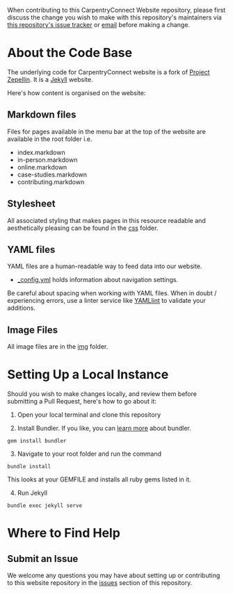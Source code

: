 

When contributing to this CarpentryConnect Website repository, please first discuss the change you wish to make with this repository's maintainers via [this repository's issue tracker](/issues) or [email](community@carpentries.org) before making a change.

# About the Code Base

The underlying code for CarpentryConnect website is a fork of [Project Zepellin](https://github.com/gdg-x/zeppelin). It is a [Jekyll](https://jekyllrb.com) website. 

Here's how content is organised on the website:

## Markdown files

Files for pages available in the menu bar at the top of the website are available in the root folder i.e.

- index.markdown
- in-person.markdown
- online.markdown
- case-studies.markdown
- contributing.markdown


## Stylesheet
All associated styling that makes pages in this resource readable and aesthetically pleasing can be found in the [css](/css) folder.  


## YAML files

YAML files are a human-readable way to feed data into our website.

- [_config.yml](/_config.yml) holds information about navigation settings.


Be careful about spacing when working with YAML files. When in doubt / experiencing errors, use a linter service like [YAMLlint](http://www.yamllint.com) to validate your additions. 

## Image Files

All image files are in the [img](/img) folder.

# Setting Up a Local Instance

Should you wish to make changes locally, and review them before submitting a Pull Request, here's how to go about it:

1. Open your local terminal and clone this repository

1. Install Bundler. If you like, you can [learn more](https://bundler.io) about bundler.

`gem install bundler`

3. Navigate to your root folder and run the command

`bundle install`

This looks at your GEMFILE and installs all ruby gems listed in it.

4. Run Jekyll

`bundle exec jekyll serve`


# Where to Find Help

## Submit an Issue

We welcome any questions you may have about setting up or contributing to this website repository in the [issues](/issues) section of this repository.

